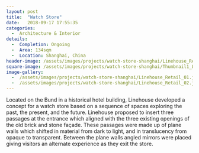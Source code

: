 ```yaml
---
layout: post
title:  "Watch Store"
date:   2018-09-17 17:55:35
categories:
  -  Architecture & Interior
details:
  -  Completion: Ongoing
  -  Area: 134sqm
  -  Location: Shanghai, China
header-image: /assets/images/projects/watch-store-shanghai/Linehouse_Retail_01.jpg
square-image: /assets/images/projects/watch-store-shanghai/Thumbnail1_Linehouse_Retail_01.jpg
image-gallery:
  -  /assets/images/projects/watch-store-shanghai/Linehouse_Retail_01.jpg
  -  /assets/images/projects/watch-store-shanghai/Linehouse_Retail_02.jpg
---
```

Located on the Bund in a historical hotel building, Linehouse developed a concept for a watch store based on a sequence of spaces exploring the past, the present, and the future. Linehouse proposed to insert three passages at the entrance which aligned with the three existing openings of the old brick and stone façade. These passages were made up of plane walls which shifted in material from dark to light, and in translucency from opaque to transparent. Between the plane walls angled mirrors were placed giving visitors an alternate experience as they exit the store.